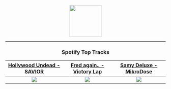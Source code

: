 <p align="center">
  <a href="https://www.tobiasmichael.de">
    <img src="https://tobiasmichael.de/assets/logo.gif" width="100" height="100"/>
  </a>
</p>

---

<h3 align="center">Spotify Top Tracks</h3>

[Hollywood Undead - SAVIOR](https://open.spotify.com/track/2vzJUdxQx6cp9VbtqkjPm7)|[Fred again.. - Victory Lap](https://open.spotify.com/track/1lbNgoJ5iMrMluCyhI4OQP)|[Samy Deluxe - MikroDose](https://open.spotify.com/track/4HaUXBHDaZx184eAjEQ2uj)
:---:|:----:|:----:
<img src="https://i.scdn.co/image/ab67616d00001e02807d7f425d68eb7d94493f93"/>|<img src="https://i.scdn.co/image/ab67616d00001e02ed96e511d87235ac3e767382"/>|<img src="https://i.scdn.co/image/ab67616d00001e029db5f93e5ffdb4d603902f50"/>